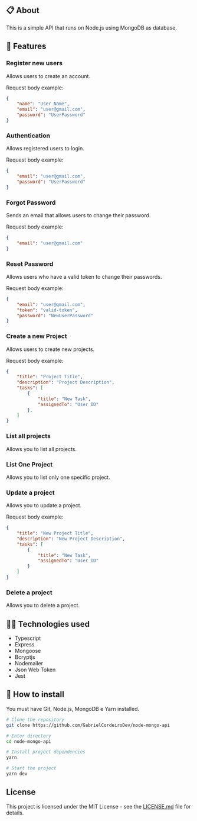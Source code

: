 ## 📋 About 

This is a simple API that runs on Node.js using MongoDB as database.

## 📑  Features 

### Register new users

Allows users to create an account.

Request body example:

```json
{
	"name": "User Name",
	"email": "user@gmail.com",
	"password": "UserPassword"
}
```

### Authentication

Allows registered users to login.

Request body example:

```json
{
	"email": "user@gmail.com",
	"password": "UserPassword"
}
```

### Forgot Password

Sends an email that allows users to change their password.

Request body example:

```json
{
	"email": "user@gmail.com"
}
```

### Reset Password 

Allows users who have a valid token to change their passwords.

Request body example:

```json
{
	"email": "user@gmail.com",
	"token": "valid-token",
	"password": "NewUserPassword"
}
```

### Create a new Project

Allows users to create new projects.

Request body example:

```json
{
	"title": "Project Title",
	"description": "Project Description",
	"tasks": [
		{
			"title": "New Task",
			"assignedTo": "User ID"
		},
	]
}
```

### List all projects

Allows you to list all projects.

### List One Project

Allows you to list only one specific project.

### Update a project

Allows you to update a project.

Request body example:

```json
{
	"title": "New Project Title",
	"description": "New Project Description",
	"tasks": [
		{
			"title": "New Task",
			"assignedTo": "User ID"
		}
	]
}
```

### Delete a project

Allows you to delete a project.

## 👨‍💻 Technologies used

- Typescript
- Express
- Mongoose
- Bcryptjs
- Nodemailer
- Json Web Token
- Jest

## 📁 How to install

You must have Git, Node.js, MongoDB e Yarn installed.

```bash
# Clone the repository
git clone https://github.com/GabrielCordeiroDev/node-mongo-api

# Enter directory
cd node-mongo-api

# Install project dependencies
yarn

# Start the project
yarn dev
```

## License

This project is licensed under the MIT License - see the [LICENSE.md](https://github.com/GabrielCordeiroDev/node-mongo-api/blob/main/LICENSE) file for details.
